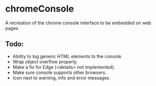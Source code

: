 # chromeConsole
A recreation of the chrome console interface to be embedded on web pages





## Todo:


* Ability to log generic HTML elements to the console.
* Wrap object overflow properly.
* Make a fix for Edge (\<details\> not implemented).
* Make sure console supports other browsers.
* Icon next to warning, info and error messages.
